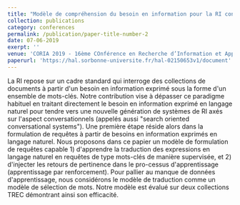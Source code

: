 ```yaml
---
title: "Modèle de compréhension du besoin en information pour la RI conversationnelle"
collection: publications
category: conferences
permalink: /publication/paper-title-number-2
date: 07-06-2019
exerpt: ''
venue: 'CORIA 2019 - 16ème COnférence en Recherche d’Information et Applications, Mar 2019, Lyon, France.'
paperurl: 'https://hal.sorbonne-universite.fr/hal-02150653v1/document'
---
```


La RI repose sur un cadre standard qui interroge des collections de documents à partir d'un besoin en information exprimé sous la forme d'un ensemble de mots-clés. Notre contribution vise à dépasser ce paradigme habituel en traitant directement le besoin en information exprimé en langage naturel pour tendre vers une nouvelle génération de systèmes de RI axés sur l'aspect conversationnels (appelés aussi "search oriented conversational systems"). Une première étape réside alors dans la formulation de requêtes à partir de besoins en information exprimés en langage naturel. Nous proposons dans ce papier un modèle de formulation de requêtes capable 1) d'apprendre la traduction des expressions en langage naturel en requêtes de type mots-clés de manière supervisée, et 2) d'injecter les retours de pertinence dans le pro-cessus d'apprentissage (apprentissage par renforcement). Pour pallier au manque de données d'apprentissage, nous considérons le modèle de traduction comme un modèle de sélection de mots. Notre modèle est évalué sur deux collections TREC démontrant ainsi son efficacité.
